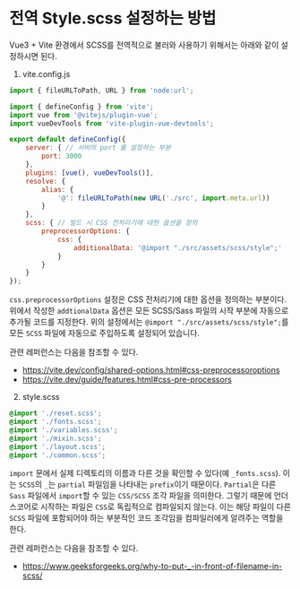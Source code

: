 # 전역 Style.scss 설정하는 방법

Vue3 + Vite 환경에서 SCSS를 전역적으로 불러와 사용하기 위해서는 아래와 같이 설정하시면 된다.

  1. vite.config.js

  ```javascript
  import { fileURLToPath, URL } from 'node:url';

  import { defineConfig } from 'vite';
  import vue from '@vitejs/plugin-vue';
  import vueDevTools from 'vite-plugin-vue-devtools';

  export default defineConfig({
      server: { // 서버의 port 를 설정하는 부분
          port: 3000
      },
      plugins: [vue(), vueDevTools()],
      resolve: {
          alias: {
              '@': fileURLToPath(new URL('./src', import.meta.url))
          }
      },
      scss: { // 빌드 시 CSS 전처리기에 대한 옵션을 정의
          preprocessorOptions: {
              css: {
                  additionalData: '@import "./src/assets/scss/style";'
              }
          }
      }
  });

  ```

`css.preprocessorOptions` 설정은 CSS 전처리기에 대한 옵션을 정의하는 부분이다. 위에서 작성한 `addtionalData` 옵션은 모든 SCSS/Sass 파일의 시작 부분에 자동으로 추가될 코드를 지정한다. 위의 설정에서는 `@import "./src/assets/scss/style";`를 모든 `SCSS` 파일에 자동으로 주입하도록 설정되어 있습니다.

관련 레퍼런스는 다음을 참조할 수 있다.
- https://vite.dev/config/shared-options.html#css-preprocessoroptions
- https://vite.dev/guide/features.html#css-pre-processors


2. style.scss

```scss
@import './reset.scss';
@import './fonts.scss';
@import './variables.scss';
@import './mixin.scss';
@import './layout.scss';
@import './common.scss';

```

`import` 문에서 실제 디렉토리의 이름과 다른 것을 확인할 수 있다(예 `_fonts.scss`). 이는 `SCSS`의 `_`는 `partial` 파일임을 나타내는 `prefix`이기 때문이다. `Partial`은 다른 `Sass` 파일에서 `import`할 수 있는 `CSS/SCSS` 조각 파일을 의미한다. 그렇기 때문에 언더스코어로 시작하는 파일은 `CSS`로 독립적으로 컴파일되지 않는다. 이는 해당 파일이 다른 `SCSS` 파일에 포함되어야 하는 부분적인 코드 조각임을 컴파일러에게 알려주는 역할을 한다.

관련 레퍼런스는 다음을 참조할 수 있다.
- https://www.geeksforgeeks.org/why-to-put-_-in-front-of-filename-in-scss/